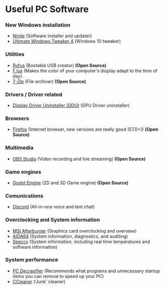 # Useful PC Software

### New Windows installation

* [Ninite](https://ninite.com/) (Software installer and updater)
* [Ultimate Windows Tweaker 4](http://www.thewindowsclub.com/ultimate-windows-tweaker-4-windows-10) (Windows 10 tweaker)

### Utilities

* [Rufus](http://rufus.akeo.ie/?locale=en_US) (Bootable USB creator) **(Open Source)**
* [F.lux](https://justgetflux.com/) (Makes the color of your computer's display adapt to the time of day)
* [7-Zip](http://www.7-zip.org/download.html) (File archiver) **(Open Source)**

### Drivers / Driver related

* [Display Driver Uninstaller (DDU)](https://www.wagnardsoft.com/) (GPU Driver uninstaller)

### Browsers

* [Firefox](https://www.mozilla.org/en-US/firefox/new/) (Internet browser, new versions are really good (57.0+)) **(Open Source)**

### Multimedia

* [OBS Studio](https://obsproject.com/) (Video recording and live streaming) **(Open Source)**

### Game engines

* [Godot Engine](https://godotengine.org/) (2D and 3D Game engine) **(Open Source)**

### Comunications

* [Discord](https://discordapp.com/download) (All-in-one voice and text chat)

### Overclocking and System information

* [MSI Afterburner](https://msi.com/page/afterburner) (Graphics card overclocking and overview)
* [AIDA64](https://www.aida64.com/downloads) (System information, diagnostics, and auditing)
* [Speccy](https://www.piriform.com/speccy/download) (System information, including real time temperatures and software information)

### System performance

* [PC Decrapifier](https://www.pcdecrapifier.com/download) (Recommends what programs and unnecessary startup items you can remove to speed up your PC)
* [CCleaner](https://www.piriform.com/ccleaner/download) ('Junk' cleaner)

